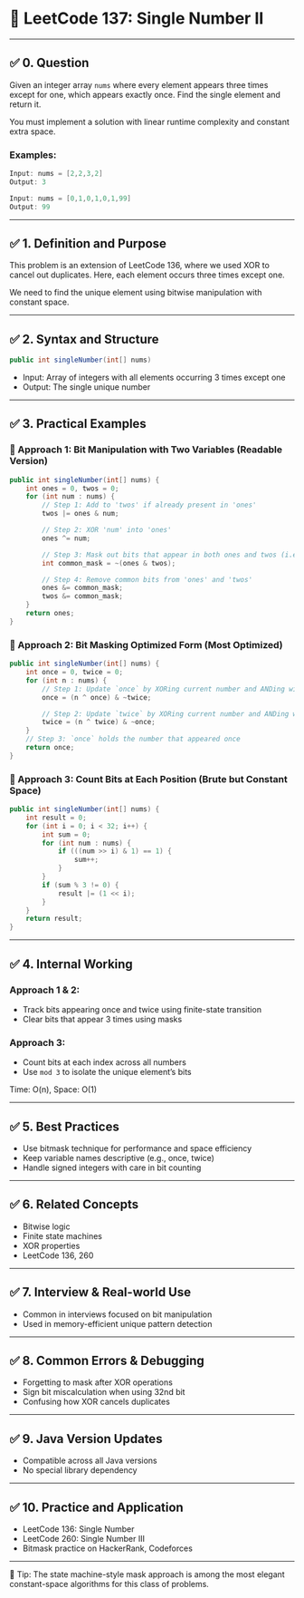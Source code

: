 # 📘 LeetCode 137: Single Number II

---

## ✅ 0. Question

Given an integer array `nums` where every element appears three times except for one, which appears exactly once. Find the single element and return it.

You must implement a solution with linear runtime complexity and constant extra space.

### Examples:
```java
Input: nums = [2,2,3,2]
Output: 3

Input: nums = [0,1,0,1,0,1,99]
Output: 99
```

---

## ✅ 1. Definition and Purpose

This problem is an extension of LeetCode 136, where we used XOR to cancel out duplicates. Here, each element occurs three times except one. 

We need to find the unique element using bitwise manipulation with constant space.

---

## ✅ 2. Syntax and Structure

```java
public int singleNumber(int[] nums)
```

- Input: Array of integers with all elements occurring 3 times except one
- Output: The single unique number

---

## ✅ 3. Practical Examples

### 🔹 Approach 1: Bit Manipulation with Two Variables (Readable Version)
```java
public int singleNumber(int[] nums) {
    int ones = 0, twos = 0;
    for (int num : nums) {
        // Step 1: Add to 'twos' if already present in 'ones'
        twos |= ones & num;

        // Step 2: XOR 'num' into 'ones'
        ones ^= num;

        // Step 3: Mask out bits that appear in both ones and twos (i.e., 3 times)
        int common_mask = ~(ones & twos);

        // Step 4: Remove common bits from 'ones' and 'twos'
        ones &= common_mask;
        twos &= common_mask;
    }
    return ones;
}
```

### 🔹 Approach 2: Bit Masking Optimized Form (Most Optimized)
```java
public int singleNumber(int[] nums) {
    int once = 0, twice = 0;
    for (int n : nums) {
        // Step 1: Update `once` by XORing current number and ANDing with inverse of `twice`
        once = (n ^ once) & ~twice;

        // Step 2: Update `twice` by XORing current number and ANDing with inverse of new `once`
        twice = (n ^ twice) & ~once;
    }
    // Step 3: `once` holds the number that appeared once
    return once;
}
```

### 🔹 Approach 3: Count Bits at Each Position (Brute but Constant Space)
```java
public int singleNumber(int[] nums) {
    int result = 0;
    for (int i = 0; i < 32; i++) {
        int sum = 0;
        for (int num : nums) {
            if (((num >> i) & 1) == 1) {
                sum++;
            }
        }
        if (sum % 3 != 0) {
            result |= (1 << i);
        }
    }
    return result;
}
```

---

## ✅ 4. Internal Working

### Approach 1 & 2:
- Track bits appearing once and twice using finite-state transition
- Clear bits that appear 3 times using masks

### Approach 3:
- Count bits at each index across all numbers
- Use `mod 3` to isolate the unique element’s bits

Time: O(n), Space: O(1)

---

## ✅ 5. Best Practices

- Use bitmask technique for performance and space efficiency
- Keep variable names descriptive (e.g., once, twice)
- Handle signed integers with care in bit counting

---

## ✅ 6. Related Concepts

- Bitwise logic
- Finite state machines
- XOR properties
- LeetCode 136, 260

---

## ✅ 7. Interview & Real-world Use

- Common in interviews focused on bit manipulation
- Used in memory-efficient unique pattern detection

---

## ✅ 8. Common Errors & Debugging

- Forgetting to mask after XOR operations
- Sign bit miscalculation when using 32nd bit
- Confusing how XOR cancels duplicates

---

## ✅ 9. Java Version Updates

- Compatible across all Java versions
- No special library dependency

---

## ✅ 10. Practice and Application

- LeetCode 136: Single Number
- LeetCode 260: Single Number III
- Bitmask practice on HackerRank, Codeforces

---

🧠 Tip: The state machine-style mask approach is among the most elegant constant-space algorithms for this class of problems.

